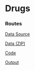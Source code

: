 # Drugs

### Routes

[Data Source](https://dataunodc.un.org/ids)

[Data (ZIP)](drug-trafficking-unodc.zip)

[Code](drugs.py)

[Output](drugs-out.html)

